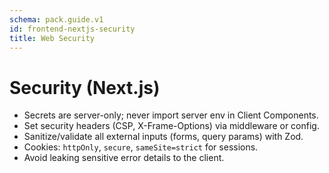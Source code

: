 ```yaml
---
schema: pack.guide.v1
id: frontend-nextjs-security
title: Web Security
---
```


# Security (Next.js)

- Secrets are server-only; never import server env in Client Components.
- Set security headers (CSP, X-Frame-Options) via middleware or config.
- Sanitize/validate all external inputs (forms, query params) with Zod.
- Cookies: `httpOnly`, `secure`, `sameSite=strict` for sessions.
- Avoid leaking sensitive error details to the client.

